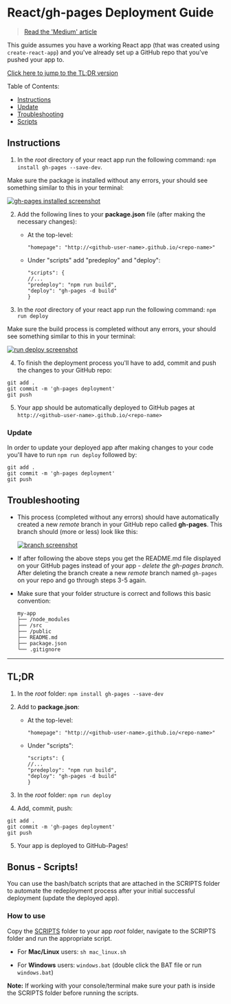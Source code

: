 # React/gh-pages Deployment Guide

> [Read the 'Medium' article](https://medium.com/@poplovitch.samuel/guide-deploying-a-react-app-to-github-pages-the-simple-way-525799daa726)

This guide assumes you have a working React app (that was created using `create-react-app`) and you've already set up a GitHub repo that you've pushed your app to.

[Click here to jump to the TL;DR version](#tldr)

Table of Contents:
- [Instructions](#instructions)
- [Update](#update)
- [Troubleshooting](#trouble)
- [Scripts](#bonus)

## <a name="instructions"></a>Instructions

1. In the _root_ directory of your react app run the following command: `npm install gh-pages --save-dev`.

  Make sure the package is installed without any errors, your should see something similar to this in your terminal:

  [![gh-pages installed screenshot](https://i.postimg.cc/9MTMg8sp/Screenshot-from-2018-10-31-11-02-41.png)](https://postimg.cc/FdrN7Zrd)

2. Add the following lines to your **package.json** file (after making the necessary changes):
    - At the top-level:

      `"homepage": "http://<github-user-name>.github.io/<repo-name>"`

    - Under "scripts" add "predeploy" and "deploy":

      ```
      "scripts": {
      //...
      "predeploy": "npm run build",
      "deploy": "gh-pages -d build"
      }
      ```

3. In the _root_ directory of your react app run the following command: `npm run deploy`

  Make sure the build process is completed without any errors, your should see something similar to this in your terminal:

  [![run deploy screenshot](https://i.postimg.cc/WzPqWGjv/Screenshot-from-2018-10-26-13-15-21.png)](https://postimg.cc/ZBVq0yC7)

4. To finish the deployment process you'll have to add, commit and push the changes to your GitHub repo:

  ```
  git add .
  git commit -m 'gh-pages deployment'
  git push
  ```

5. Your app should be automatically deployed to GitHub pages at `http://<github-user-name>.github.io/<repo-name>`

### <a name="update"></a>Update

In order to update your deployed app after making changes to your code you'll have to run `npm run deploy` followed by:
```
git add .
git commit -m 'gh-pages deployment'
git push
```

## <a name="trouble"></a>Troubleshooting

- This process (completed without any errors) should have automatically created a new _remote_ branch in your GitHub repo called **gh-pages**. This branch should (more or less) look like this:

  [![branch screenshot](https://i.postimg.cc/qBhGmrVJ/Screenshot-from-2018-10-26-13-40-15.png)](https://postimg.cc/Cd0D1WxX)

- If after following the above steps you get the README.md file displayed on your GitHub pages instead of your app - _delete the gh-pages branch_.
  After deleting the branch create a new _remote_ branch named `gh-pages` on your repo and go through steps 3-5 again.

- Make sure that your folder structure is correct and follows this basic convention:
  ```
  my-app
  ├── /node_modules
  ├── /src
  ├── /public
  ├── README.md
  ├── package.json
  └── .gitignore
  ```

___

## <a name="tldr"></a> TL;DR

1. In the _root_ folder: `npm install gh-pages --save-dev`

2. Add to **package.json**:

    - At the top-level:

      `"homepage": "http://<github-user-name>.github.io/<repo-name>"`

    - Under "scripts":

      ```
      "scripts": {
      //...
      "predeploy": "npm run build",
      "deploy": "gh-pages -d build"
      }
      ```

3. In the _root_ folder: `npm run deploy`

4. Add, commit, push:
```
git add .
git commit -m 'gh-pages deployment'
git push
```

5. Your app is deployed to GitHub-Pages!

## <a name="bonus"></a> Bonus - Scripts!

You can use the bash/batch scripts that are attached in the SCRIPTS folder to automate the redeployment process after your initial successful deployment (update the deployed app).

### How to use

Copy the [SCRIPTS](https://github.com/sam-pop/ReactDeploymentGuide/tree/master/SCRIPTS) folder to your app _root_ folder, navigate to the SCRIPTS folder and run the appropriate script.

- For **Mac/Linux** users: `sh mac_linux.sh`

- For **Windows** users: `windows.bat` (double click the BAT file or run `windows.bat`)

**Note:** If working with your console/terminal make sure your path is inside the SCRIPTS folder before running the scripts.
